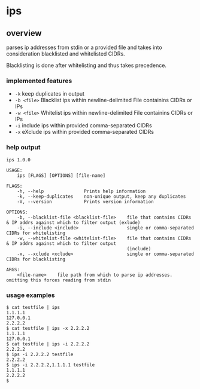 # ips

## overview   

parses ip addresses from stdin or a provided file and takes into consideration
blacklisted and whitelisted CIDRs.

Blacklisting is done after whitelisting and thus takes precedence.

### implemented features  

- `-k` keep duplicates in output
- `-b <file>` Blacklist ips within newline-delimited File containins CIDRs or IPs
- `-w <file>` Whitelist ips within newline-delimited File containins CIDRs or IPs
- `-i` include ips within provided comma-separated CIDRs 
- `-x` eXclude ips within provided comma-separated CIDRs 

### help output

```
ips 1.0.0

USAGE:
    ips [FLAGS] [OPTIONS] [file-name]

FLAGS:
    -h, --help               Prints help information
    -k, --keep-duplicates    non-unique output, keep any duplicates
    -V, --version            Prints version information

OPTIONS:
    -b, --blacklist-file <blacklist-file>    file that contains CIDRs & IP addrs against which to filter output (exlude)
    -i, --include <include>                  single or comma-separated CIDRs for whitelisting
    -w, --whitelist-file <whitelist-file>    file that contains CIDRs & IP addrs against which to filter output
                                             (include)
    -x, --xclude <xclude>                    single or comma-separated CIDRs for blacklisting

ARGS:
    <file-name>    file path from which to parse ip addresses. omitting this forces reading from stdin
```

### usage examples

```
$ cat testfile | ips
1.1.1.1
127.0.0.1
2.2.2.2
$ cat testfile | ips -x 2.2.2.2
1.1.1.1
127.0.0.1
$ cat testfile | ips -i 2.2.2.2
2.2.2.2
$ ips -i 2.2.2.2 testfile
2.2.2.2
$ ips -i 2.2.2.2,1.1.1.1 testfile
1.1.1.1
2.2.2.2
$
```

